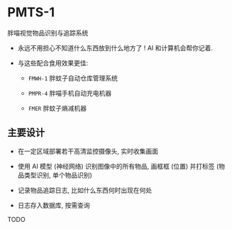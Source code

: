 # PMTS-1
胖喵视觉物品识别与追踪系统

+ 永远不用担心不知道什么东西放到什么地方了 !
  AI 和计算机会帮你记着.

+ 与这些配合食用效果更佳:

  - `FMWH-1` 胖蚊子自动仓库管理系统

  - `PMPR-4` 胖喵手机自动充电机器

  - `FMER` 胖蚊子熵减机器


## 主要设计

+ 在一定区域部署若干高清监控摄像头, 实时收集画面

+ 使用 AI 模型 (神经网络) 识别图像中的所有物品, 画框框 (位置) 并打标签 (物品类型识别, 单个物品识别)

+ 记录物品追踪日志, 比如什么东西何时出现在何处

+ 日志存入数据库, 按需查询


TODO
